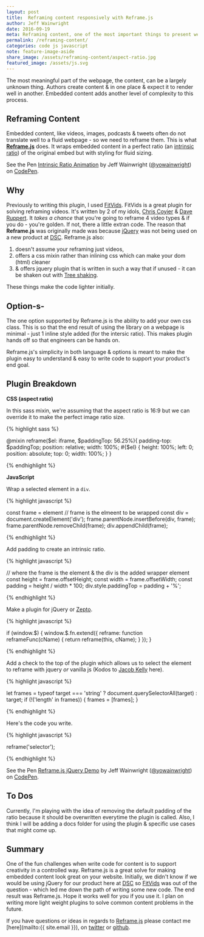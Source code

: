 ```yaml
---
layout: post
title:  Reframing content responsively with Reframe.js 
author: Jeff Wainwright
date: 2016-09-19
meta: Reframing content, one of the most important things to present well on a content site is embedded content.
permalink: /reframing-content/
categories: code js javascript
note: feature-image-aside
share_image: /assets/reframing-content/aspect-ratio.jpg
featured_image: /assets/js.svg
---
```


The most meaningful part of the webpage, the content, can be a largely unknown thing. Authors create content & in one place & expect it to render well in another. Embedded content adds another level of complexity to this process.

## Reframing Content

Embedded content, like videos, images, podcasts & tweets often do not translate well to a fluid webpage - so we need to reframe them. This is what **[Reframe.js](https://dollarshaveclub.github.io/reframe.js/)** does. It wraps embedded content in a perfect ratio (an [intrinsic ratio](http://alistapart.com/article/creating-intrinsic-ratios-for-video)) of the original embed but with styling for fluid sizing. 

<p data-height="380" data-theme-id="0" data-slug-hash="qaaGYV" data-default-tab="result" data-user="yowainwright" data-embed-version="2" class="codepen">See the Pen <a href="http://codepen.io/yowainwright/pen/qaaGYV/">Intrinsic Ratio Animation</a> by Jeff Wainwright (<a href="http://codepen.io/yowainwright">@yowainwright</a>) on <a href="http://codepen.io">CodePen</a>.</p>
<script async src="//assets.codepen.io/assets/embed/ei.js"></script>

## Why

Previously to writing this plugin, I used [FitVids](http://fitvidsjs.com/). FitVids is a great plugin for solving reframing videos. It's written by 2 of my idols, [Chris Coyier](http://chriscoyier.net/) & [Dave Ruppert](http://daverupert.com/). It _takes a chance_ that you're going to reframe 4 video types & if you do - you're golden. If not, there a little extran code. The reason that **Reframe.js** was originally made was because [jQuery](http://jquery.com/) was not being used on a new product at [DSC](http://dollarshaveclub.com).
Reframe.js also: 
1. doesn't assume your reframing just videos, 
2. offers a css mixin rather than inlining css which can make your dom (html) cleaner 
3. & offers jquery plugin that is written in such a way that if unused - it can be shaken out with [Tree shaking](https://medium.com/@Rich_Harris/tree-shaking-versus-dead-code-elimination-d3765df85c80#.ccnp22e5f).

These things make the code lighter initially.

## Option-s-

The one option supported by Reframe.js is the ability to add your own css class. This is so that the end result of using the library on a webpage is minimal - just 1 inline style added (for the intersic ratio). This makes plugin hands off so that engineers can be hands on. 

Reframe.js's simplicity in both language & options is meant to make the plugin easy to understand & easy to write code to support your product's end goal. 

## Plugin Breakdown

**CSS (aspect ratio)**

In this sass mixin, we're assuming that the aspect ratio is 16:9 but we can override it to make the perfect image ratio size.

{% highlight sass %}

@mixin reframe($el: iframe, $paddingTop: 56.25%){
  padding-top: $paddingTop;
  position: relative;
  width: 100%;
  #{$el} {
    height: 100%;
    left: 0;
    position: absolute;
    top: 0;
    width: 100%;
  }
}

{% endhighlight %}

**JavaScript**

Wrap a selected element in a `div`.

{% highlight javascript %}

const frame = element // frame is the elmeent to be wrapped
const div = document.createElement('div');
frame.parentNode.insertBefore(div, frame);
frame.parentNode.removeChild(frame);
div.appendChild(frame);

{% endhighlight %}

Add padding to create an intrinsic ratio.

{% highlight javascript %}

// where the frame is the element & the div is the added wrapper element
const height = frame.offsetHeight;
const width = frame.offsetWidth;
const padding = height / width * 100;
div.style.paddingTop = padding + '%';

{% endhighlight %}

Make a plugin for jQuery or [Zepto](http://zeptojs.com/).

{% highlight javascript %}

if (window.$) {
  window.$.fn.extend({
    reframe: function reframeFunc(cName) {
      return reframe(this, cName);
    }
  });
}

{% endhighlight %}

Add a check to the top of the plugin which allows us to select the element to reframe with jquery _or_ vanilla js (Kodos to [Jacob Kelly](http://jakiestfu.com/) here).

{% highlight javascript %}

let frames = typeof target === 'string' ? document.querySelectorAll(target) : target;
if (!('length' in frames)) {
  frames = [frames];
}

{% endhighlight %}

Here's the code you write.

{% highlight javascript %}

reframe('selector');

{% endhighlight %}

<p data-height="380" data-theme-id="0" data-slug-hash="Gjjbak" data-default-tab="css,result" data-user="yowainwright" data-embed-version="2" class="codepen">See the Pen <a href="http://codepen.io/yowainwright/pen/Gjjbak/">Reframe.js jQuery Demo</a> by Jeff Wainwright (<a href="http://codepen.io/yowainwright">@yowainwright</a>) on <a href="http://codepen.io">CodePen</a>.</p>
<script async src="//assets.codepen.io/assets/embed/ei.js"></script>

## To Dos

Currently, I'm playing with the idea of removing the default padding of the ratio because it should be overwritten everytime the plugin is called.
Also, I think I will be adding a docs folder for using the plugin & specific use cases that might come up.

## Summary

One of the fun challenges when write code for content is to support creativity in a controlled way. Reframe.js is a great solve for making embedded content look great on your website. Initially, we didn't know if we would be using jQuery for our product here at [DSC](https://www.dollarshaveclub.com/) so [FitVids](http://fitvidsjs.com/) was out of the question - which led me down the path of writing some new code. The end result was Reframe.js. Hope it works well for you if you use it. I plan on writing more light weight plugins to solve common content problems in the future.

If you have questions or ideas in regards to [Reframe.js](https://github.com/dollarshaveclub/reframe.js) please contact me [here](mailto:{{ site.email }}), on [twitter](https://twitter.com/yowainwright) or [github](https://github.com/yowainwright). 
